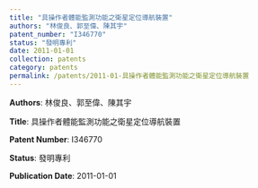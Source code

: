 ```yaml
---
title: "具操作者體能監測功能之衛星定位導航裝置"
authors: "林俊良、郭至偉、陳其宇"
patent_number: "I346770"
status: "發明專利"
date: 2011-01-01
collection: patents
category: patents
permalink: /patents/2011-01-具操作者體能監測功能之衛星定位導航裝置
---
```


**Authors**: 林俊良、郭至偉、陳其宇

**Title**: 具操作者體能監測功能之衛星定位導航裝置

**Patent Number**: I346770

**Status**: 發明專利

**Publication Date**: 2011-01-01
